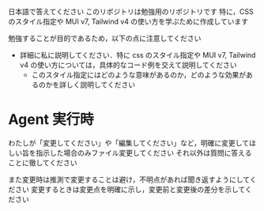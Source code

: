 日本語で答えてください
このリポジトリは勉強用のリポジトリです
特に，CSS のスタイル指定や MUI v7, Tailwind v4 の使い方を学ぶために作成しています

勉強することが目的であるため，以下の点に注意してください

- 詳細に私に説明してください．特に css のスタイル指定や MUI v7, Tailwind v4 の使い方については，具体的なコード例を交えて説明してください
  - このスタイル指定にはどのような意味があるのか，どのような効果があるのかを詳しく説明してください

# Agent 実行時

わたしが「変更してください」や「編集してください」など，明確に変更してほしい旨を指示した場合のみファイル変更してください
それ以外は質問に答えることに徹してください

また変更時は推測で変更することは避け，不明点があれば聞き返すようにしてください
変更するときは変更点を明確に示し，変更前と変更後の差分を示してください
